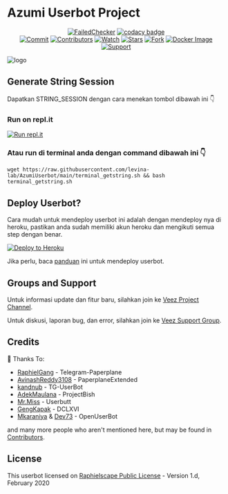 # Azumi Userbot Project

<p align="center">
    <a href="https://github.com/MoveAngel/One4uBot/actions?query=workflow%3AFailedChecker" > <img src="https://img.shields.io/github/workflow/status/MoveAngel/One4uBot/FailedChecker/sql-extended?label=Build&style=flat-square&logo=github-actions&logoColor=white&color=98CE00" alt="FailedChecker" /></a>
    <a href="https://www.codacy.com/manual/MoveAngel/One4uBot?utm_source=github.com&amp;utm_medium=referral&amp;utm_content=MoveAngel/One4uBot&amp;utm_campaign=Badge_Grade"><img src="https://img.shields.io/codacy/grade/e758192aef1c4178be8777694409b248?style=flat-square&logo=codacy&color=17BEBB" alt="codacy badge"/></a><br>
    <a href="https://github.com/levina-lab/AzumiUserbot/commits/"><img src="https://img.shields.io/github/last-commit/levina-lab/AzumiUserbot?label=Last%20Commit&style=flat-square&logo=github&color=8C86AA" alt="Commit" /></a>
    <a href="https://github.com/levina-lab/AzumiUserbot/graphs/contributors"><img src="https://img.shields.io/github/contributors-anon/levina-lab/AzumiUserbot?label=Contributors&style=flat-square&logo=github&color=FF4D80" alt="Contributors" /></a>
    <a href="https://github.com/levina-lab/AzumiUserbot/watchers"><img src="https://img.shields.io/github/watchers/levina-lab/AzumiUserbot?label=Watch&style=flat-square&logo=github&color=FF70A6" alt="Watch" /></a>
    <a href="https://github.com/levina-lab/AzumiUserbot/stargazers"><img src="https://img.shields.io/github/stars/levina-lab/AzumiUserbot?label=Stars&style=flat-square&logo=github&color=F87575" alt="Stars" /></a>
    <a href="https://github.com/levina-lab/AzumiUserbot/network/members"><img src="https://img.shields.io/github/forks/levina-lab/AzumiUserbot?label=Fork&style=flat-square&logo=github&color=E0777D" alt="Fork" /></a>
    <a href="https://hub.docker.com/r/movecrew/one4ubot"> <img src="https://img.shields.io/docker/image-size/movecrew/one4ubot/alpine-latest?label=Docker%20Size&style=flat-square&logo=docker&logoColor=white&color=1B98E0" alt="Docker Image" /></a><br>
    <a href="https://t.me/gcsupportbots"> <img src="https://img.shields.io/badge/telegram-Support_Group-blue?style=social&logo=telegram" alt="Support" /></a>
</p>

![logo](https://i.postimg.cc/y6RV1f6H/logo7-11-201846.png)



## Generate String Session
Dapatkan STRING_SESSION dengan cara menekan tombol dibawah ini 👇

### Run on repl.it
[![Run repl.it](https://img.shields.io/badge/run-string__session.py-blue?style=flat-square&logo=repl.it)](https://replit.com/@levinalab/StringSession#main.py?lite=1&outputonly=1)

### Atau run di terminal anda dengan command dibawah ini 👇
```
wget https://raw.githubusercontent.com/levina-lab/AzumiUserbot/main/terminal_getstring.sh && bash terminal_getstring.sh
```

## Deploy Userbot?

Cara mudah untuk mendeploy userbot ini adalah dengan mendeploy nya di heroku, pastikan anda sudah memiliki akun heroku dan mengikuti semua step dengan benar.

<p align="left"><a href="https://heroku.com/deploy?template=https://github.com/levina-lab/AzumiUserbot/tree/main"> <img src="https://www.herokucdn.com/deploy/button.svg" alt="Deploy to Heroku" /></a></p>

Jika perlu, baca [panduan](https://telegra.ph/How-to-host-a-Telegram-Userbot-07-01-2) ini untuk mendeploy userbot.

## Groups and Support

Untuk informasi update dan fitur baru, silahkan join ke [Veez Project Channel](https://t.me/levinachannel).

Untuk diskusi, laporan bug, dan error, silahkan join ke [Veez Support Group](https://t.me/gcsupportbots).

## Credits

💖 Thanks To: 
* [RaphielGang](https://github.com/RaphielGang) - Telegram-Paperplane
* [AvinashReddy3108](https://github.com/AvinashReddy3108) - PaperplaneExtended
* [kandnub](https://github.com/kandnub) - TG-UserBot
* [AdekMaulana](https://github.com/adekmaulana) - ProjectBish
* [Mr.Miss](https://github.com/keselekpermen69) - Userbutt
* [GengKapak](https://github.com/GengKapak) - DCLXVI
* [Mkaraniya](https://github.com/mkaraniya) & [Dev73](https://github.com/Devp73) - OpenUserBot

and many more people who aren't mentioned here, but may be found in [Contributors](https://github.com/levina-lab/AzumiUserbot/graphs/contributors).

## License

This userbot licensed on [Raphielscape Public License](https://github.com/MoveAngel/One4uBot/blob/sql-extended/LICENSE) - Version 1.d, February 2020
